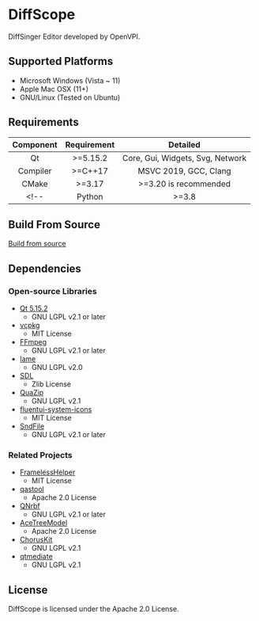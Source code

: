 # DiffScope

DiffSinger Editor developed by OpenVPI.

## Supported Platforms

+ Microsoft Windows (Vista ~ 11)
+ Apple Mac OSX (11+)
+ GNU/Linux (Tested on Ubuntu)

## Requirements

| Component | Requirement |               Detailed               |
|:---------:|:-----------:|:------------------------------------:|
|    Qt     |  \>=5.15.2  |   Core, Gui, Widgets, Svg, Network   |
| Compiler  |  \>=C++17   |        MSVC 2019, GCC, Clang         |
|   CMake   |   \>=3.17   |        >=3.20 is recommended         |
<!-- |  Python   |   \>=3.8    |                  /                   | -->

## Build From Source

[Build from source](docs/build-from-source.md)

## Dependencies

### Open-source Libraries

+ [Qt 5.15.2](https://www.qt.io/)
    + GNU LGPL v2.1 or later
+ [vcpkg](https://github.com/microsoft/vcpkg)
    + MIT License
+ [FFmpeg](https://github.com/FFmpeg/FFmpeg)
    + GNU LGPL v2.1 or later
+ [lame](https://lame.sourceforge.io/)
    + GNU LGPL v2.0
+ [SDL](https://github.com/libsdl-org/SDL)
    + Zlib License
+ [QuaZip](https://github.com/stachenov/quazip)
    + GNU LGPL v2.1
+ [fluentui-system-icons](https://github.com/microsoft/fluentui-system-icons)
    + MIT License
+ [SndFile](https://github.com/libsndfile/libsndfile)
    + GNU LGPL v2.1 or later

### Related Projects

+ [FramelessHelper](https://github.com/wangwenx190/framelesshelper)
    + MIT License
+ [qastool](https://github.com/SineStriker/qt-json-autogen)
    + Apache 2.0 License
+ [QNrbf](https://github.com/SineStriker/QNrbf)
    + GNU LGPL v2.1 or later
+ [AceTreeModel](https://github.com/SineStriker/AceTreeModel)
    + Apache 2.0 License
+ [ChorusKit](https://github.com/SineStriker/choruskit)
    + GNU LGPL v2.1
+ [qtmediate](https://github.com/SineStriker/qtmediate)
    + GNU LGPL v2.1

## License

DiffScope is licensed under the Apache 2.0 License.